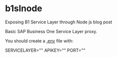 # b1slnode
Exposing B1 Service Layer through Node js blog post

Basic SAP Business One Service Layer proxy.

You should create a <a href="https://www.npmjs.com/package/dotenv">.env</a> file with:

SERVICELAYER="<SERVICE LAYER BASE URL>"
APIKEY="<YOUR SAP API HUB APIKEY>"
PORT="<PORT NUMBER>"
